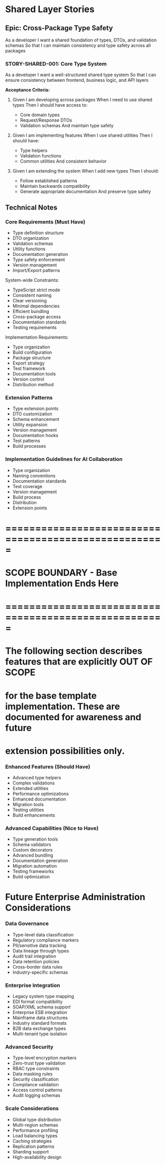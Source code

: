 # Shared Layer Stories

## Epic: Cross-Package Type Safety
As a developer
I want a shared foundation of types, DTOs, and validation schemas
So that I can maintain consistency and type safety across all packages

### STORY-SHARED-001: Core Type System
As a developer
I want a well-structured shared type system
So that I can ensure consistency between frontend, business logic, and API layers

**Acceptance Criteria:**
1. Given I am developing across packages
   When I need to use shared types
   Then I should have access to:
   - Core domain types
   - Request/Response DTOs
   - Validation schemas
   And maintain type safety

2. Given I am implementing features
   When I use shared utilities
   Then I should have:
   - Type helpers
   - Validation functions
   - Common utilities
   And consistent behavior

3. Given I am extending the system
   When I add new types
   Then I should:
   - Follow established patterns
   - Maintain backwards compatibility
   - Generate appropriate documentation
   And preserve type safety

## Technical Notes

### Core Requirements (Must Have)
- Type definition structure
- DTO organization
- Validation schemas
- Utility functions
- Documentation generation
- Type safety enforcement
- Version management
- Import/Export patterns

System-wide Constraints:
- TypeScript strict mode
- Consistent naming
- Clear versioning
- Minimal dependencies
- Efficient bundling
- Cross-package access
- Documentation standards
- Testing requirements

Implementation Requirements:
- Type organization
- Build configuration
- Package structure
- Export strategy
- Test framework
- Documentation tools
- Version control
- Distribution method

### Extension Patterns
- Type extension points
- DTO customization
- Schema enhancement
- Utility expansion
- Version management
- Documentation hooks
- Test patterns
- Build processes

### Implementation Guidelines for AI Collaboration
- Type organization
- Naming conventions
- Documentation standards
- Test coverage
- Version management
- Build process
- Distribution
- Extension points

# =====================================================
# SCOPE BOUNDARY - Base Implementation Ends Here
# =====================================================
# The following section describes features that are explicitly OUT OF SCOPE
# for the base template implementation. These are documented for awareness and future
# extension possibilities only.

### Enhanced Features (Should Have)
- Advanced type helpers
- Complex validations
- Extended utilities
- Performance optimizations
- Enhanced documentation
- Migration tools
- Testing utilities
- Build enhancements

### Advanced Capabilities (Nice to Have)
- Type generation tools
- Schema validators
- Custom decorators
- Advanced bundling
- Documentation generation
- Migration automation
- Testing frameworks
- Build optimization

# Future Enterprise Administration Considerations

### Data Governance
- Type-level data classification
- Regulatory compliance markers
- PII/sensitive data tracking
- Data lineage through types
- Audit trail integration
- Data retention policies
- Cross-border data rules
- Industry-specific schemas

### Enterprise Integration
- Legacy system type mapping
- EDI format compatibility
- SOAP/XML schema support
- Enterprise ESB integration
- Mainframe data structures
- Industry standard formats
- B2B data exchange types
- Multi-tenant type isolation

### Advanced Security
- Type-level encryption markers
- Zero-trust type validation
- RBAC type constraints
- Data masking rules
- Security classification
- Compliance validation
- Access control patterns
- Audit logging schemas

### Scale Considerations
- Global type distribution
- Multi-region schemas
- Performance profiling
- Load balancing types
- Caching strategies
- Replication patterns
- Sharding support
- High-availability design 